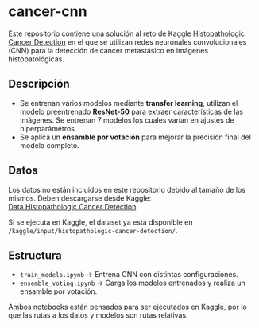 # cancer-cnn

Este repositorio contiene una solución al reto de Kaggle [Histopathologic Cancer Detection](https://www.kaggle.com/competitions/histopathologic-cancer-detection/code) en el que se utilizan redes neuronales convolucionales (CNN) para la detección de cáncer metastásico en imágenes histopatológicas.  

## Descripción  
- Se entrenan varios modelos mediante **transfer learning**, utilizan el modelo preentrenado [**ResNet-50**](https://arxiv.org/abs/1512.03385) para extraer características de las imágenes. Se entrenan 7 modelos los cuales varían en ajustes de hiperparámetros.
- Se aplica un **ensamble por votación** para mejorar la precisión final del modelo completo. 

##  Datos  
Los datos no están incluidos en este repositorio debido al tamaño de los mismos. Deben descargarse desde Kaggle:  
[Data Histopathologic Cancer Detection](https://www.kaggle.com/competitions/histopathologic-cancer-detection/data)  

Si se ejecuta en Kaggle, el dataset ya está disponible en `/kaggle/input/histopathologic-cancer-detection/`.  

##  Estructura  
- `train_models.ipynb` → Entrena CNN con distintas configuraciones.  
- `ensemble_voting.ipynb` → Carga los modelos entrenados y realiza un ensamble por votación.  

Ambos notebooks están pensados para ser ejecutados en Kaggle, por lo que las rutas a los datos y modelos son rutas relativas.
